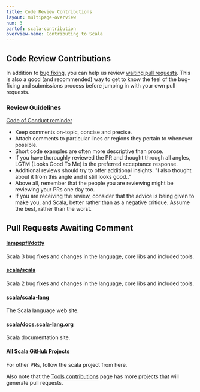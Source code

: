```yaml
---
title: Code Review Contributions
layout: multipage-overview
num: 3
partof: scala-contribution
overview-name: Contributing to Scala
---
```

## Code Review Contributions

In addition to [bug fixing](/overviews/contribute/guide.html), you can help us review
[waiting pull requests](#pull-requests-awaiting-comment).
This is also a good (and recommended) way to get to know the feel of
the bug-fixing and submissions process before jumping in with your
own pull requests.


### Review Guidelines

[Code of Conduct reminder](https://scala-lang.org/conduct.html)

* Keep comments on-topic, concise and precise.
* Attach comments to particular lines or regions they pertain to whenever possible.
* Short code examples are often more descriptive than prose.
* If you have thoroughly reviewed the PR and thought through all angles, LGTM (Looks Good To Me) is the preferred acceptance response.
* Additional reviews should try to offer additional insights: "I also thought about it from this angle and it still looks good.."
* Above all, remember that the people you are reviewing might be reviewing your PRs one day too.
* If you are receiving the review, consider that the advice is being given to make you, and Scala, better rather than as a negative critique. Assume the best, rather than the worst.

## Pull Requests Awaiting Comment

<div class="container">
  <div class="row">
     <div class="span4 doc-block">
       <h4><a href="https://github.com/scala/scala/pulls">lampepfl/dotty</a></h4>
       <p>Scala 3 bug fixes and changes in the language, core libs and included tools.</p>
     </div>
     <div class="span4 doc-block">
       <h4><a href="https://github.com/scala/scala/pulls">scala/scala</a></h4>
       <p>Scala 2 bug fixes and changes in the language, core libs and included tools.</p>
     </div>
   </div>
   <div class="row">
     <div class="span4 doc-block">
       <h4><a href="https://github.com/scala/scala-lang/pulls">scala/scala-lang</a></h4>
       <p>The Scala language web site.</p>
     </div>
     <div class="span4 doc-block">
       <h4><a href="https://github.com/scala/docs.scala-lang.org/pulls">scala/docs.scala-lang.org</a></h4>
       <p>Scala documentation site.</p>
     </div>
   </div>
   <div class="row">
     <div class="span4 doc-block">
       <h4><a href="https://github.com/scala">All Scala GitHub Projects</a></h4>
       <p>For other PRs, follow the scala project from here.</p>
     </div>
   </div>
</div>

Also note that the [Tools contributions](/overviews/contribute/tools.html) page has more projects that will generate pull requests.
